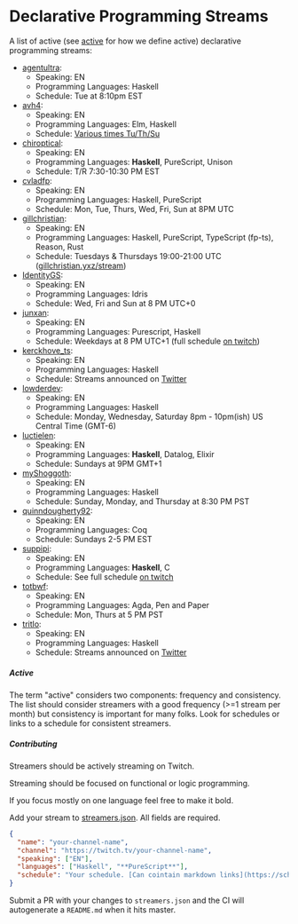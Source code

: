 # Declarative Programming Streams

A list of active (see [active](#active) for how we define active) declarative programming streams:

<!-- generated:start -->

- [agentultra](https://www.twitch.tv/agentultra):
  - Speaking: EN
  - Programming Languages: Haskell
  - Schedule: Tue at 8:10pm EST
- [avh4](https://www.twitch.tv/avh4):
  - Speaking: EN
  - Programming Languages: Elm, Haskell
  - Schedule: [Various times Tu/Th/Su](https://twitter.com/avh4/status/1333478708934369282)
- [chiroptical](https://twitch.tv/chiroptical):
  - Speaking: EN
  - Programming Languages: **Haskell**, PureScript, Unison
  - Schedule: T/R 7:30-10:30 PM EST
- [cvladfp](https://twitch.tv/cvladfp):
  - Speaking: EN
  - Programming Languages: Haskell, PureScript
  - Schedule: Mon, Tue, Thurs, Wed, Fri, Sun at 8PM UTC
- [gillchristian](https://twitch.tv/gillchristian):
  - Speaking: EN
  - Programming Languages: Haskell, PureScript, TypeScript (fp-ts), Reason, Rust
  - Schedule: Tuesdays & Thursdays 19:00-21:00 UTC ([gillchristian.yxz/stream](https://gillchristian.xyz/stream))
- [IdentityGS](https://twitch.tv/identityGS):
  - Speaking: EN
  - Programming Languages: Idris
  - Schedule: Wed, Fri and Sun at 8 PM UTC+0
- [junxan](https://twitch.tv/junxan):
  - Speaking: EN
  - Programming Languages: Purescript, Haskell
  - Schedule: Weekdays at 8 PM UTC+1 (full schedule [on twitch](https://www.twitch.tv/junxan/schedule))
- [kerckhove_ts](https://www.twitch.tv/kerckhove_ts):
  - Speaking: EN
  - Programming Languages: Haskell
  - Schedule: Streams announced on [Twitter](https://twitter.com/kerckhove_ts)
- [lowderdev](https://www.twitch.tv/lowderdev):
  - Speaking: EN
  - Programming Languages: Haskell
  - Schedule: Monday, Wednesday, Saturday 8pm - 10pm(ish) US Central Time (GMT-6)
- [luctielen](https://www.twitch.tv/luctielen):
  - Speaking: EN
  - Programming Languages: **Haskell**, Datalog, Elixir
  - Schedule: Sundays at 9PM GMT+1
- [myShoggoth](https://www.twitch.tv/myshoggoth):
  - Speaking: EN
  - Programming Languages: Haskell
  - Schedule: Sunday, Monday, and Thursday at 8:30 PM PST
- [quinndougherty92](https://www.twitch.tv/quinndougherty92):
  - Speaking: EN
  - Programming Languages: Coq
  - Schedule: Sundays 2-5 PM EST
- [suppipi](https://twitch.tv/suppipi):
  - Speaking: EN
  - Programming Languages: **Haskell**, C
  - Schedule: See full schedule [on twitch](https://www.twitch.tv/suppipi/schedule)
- [totbwf](https://www.twitch.tv/totbwf):
  - Speaking: EN
  - Programming Languages: Agda, Pen and Paper
  - Schedule: Mon, Thurs at 5 PM PST
- [tritlo](https://www.twitch.tv/tritlo):
  - Speaking: EN
  - Programming Languages: Haskell
  - Schedule: Streams announced on [Twitter](https://twitter.com/tritlo)

<!-- generated:end -->

##### Active

The term "active" considers two components: frequency and consistency. The list should consider streamers with a
good frequency (>=1 stream per month) but consistency is important for many folks. Look for schedules or links to
a schedule for consistent streamers.

##### Contributing

Streamers should be actively streaming on Twitch.

Streaming should be focused on functional or logic programming.

If you focus mostly on one language feel free to make it bold.

Add your stream to [streamers.json](streamers.json). All fields are required.

```json
{
  "name": "your-channel-name",
  "channel": "https://twitch.tv/your-channel-name",
  "speaking": ["EN"],
  "languages": ["Haskell", "**PureScript**"],
  "schedule": "Your schedule. [Can cointain markdown links](https://schedule.com) and __formatting__"
}
```

Submit a PR with your changes to `streamers.json` and the CI will autogenerate a `README.md` when it hits master.
